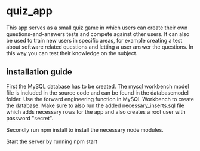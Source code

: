 # quiz_app

This app serves as a small quiz game in which users can create their own questions-and-answers tests and compete against other users.
It can also be used to train new users in specific areas, for example creating a test about software related questions and letting a user answer the questions. In this way you can test their knowledge on the subject.

## installation guide

First the MySQL database has to be created. The mysql workbench model file is included in the source code and can be found in the databasemodel folder. Use the forward engineering function in MySQL Workbench to create the database. Make sure to also run the added necessary_inserts.sql file which adds necessary rows for the app and also creates a root user with password "secret".

Secondly run npm install to install the necessary node modules.

Start the server by running npm start
